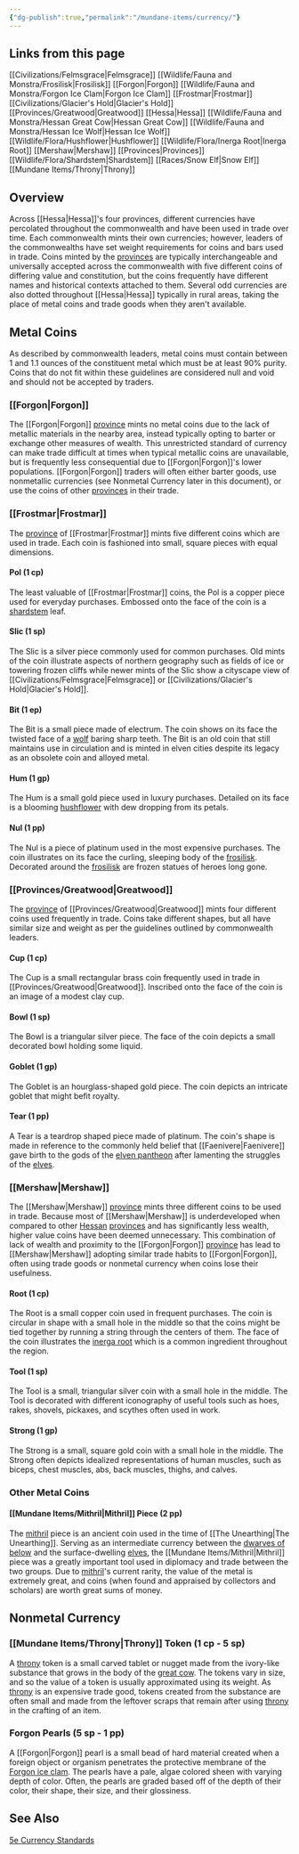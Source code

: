 ```yaml
---
{"dg-publish":true,"permalink":"/mundane-items/currency/"}
---
```


## Links from this page
[[Civilizations/Felmsgrace\|Felmsgrace]]
[[Wildlife/Fauna and Monstra/Frosilisk\|Frosilisk]]
[[Forgon\|Forgon]]
[[Wildlife/Fauna and Monstra/Forgon Ice Clam\|Forgon Ice Clam]]
[[Frostmar\|Frostmar]]
[[Civilizations/Glacier's Hold\|Glacier's Hold]]
[[Provinces/Greatwood\|Greatwood]]
[[Hessa\|Hessa]]
[[Wildlife/Fauna and Monstra/Hessan Great Cow\|Hessan Great Cow]]
[[Wildlife/Fauna and Monstra/Hessan Ice Wolf\|Hessan Ice Wolf]]
[[Wildlife/Flora/Hushflower\|Hushflower]]
[[Wildlife/Flora/Inerga Root\|Inerga Root]]
[[Mershaw\|Mershaw]]
[[Provinces\|Provinces]]
[[Wildlife/Flora/Shardstem\|Shardstem]]
[[Races/Snow Elf\|Snow Elf]]
[[Mundane Items/Throny\|Throny]]
## Overview
Across [[Hessa\|Hessa]]'s four provinces, different currencies have percolated throughout the commonwealth and have been used in trade over time. Each commonwealth mints their own currencies; however, leaders of the commonwealths have set weight requirements for coins and bars used in trade. Coins minted by the [provinces](Provinces) are typically interchangeable and universally accepted across the commonwealth with five different coins of differing value and constitution, but the coins frequently have different names and historical contexts attached to them. Several odd currencies are also dotted throughout [[Hessa\|Hessa]] typically in rural areas, taking the place of metal coins and trade goods when they aren't available.
## Metal Coins
As described by commonwealth leaders, metal coins must contain between 1 and 1.1 ounces of the constituent metal which must be at least 90% purity. Coins that do not fit within these guidelines are considered null and void and should not be accepted by traders. 
### [[Forgon\|Forgon]]
The [[Forgon\|Forgon]] [province](Provinces) mints no metal coins due to the lack of metallic materials in the nearby area, instead typically opting to barter or exchange other measures of wealth. This unrestricted standard of currency can make trade difficult at times when typical metallic coins are unavailable, but is frequently less consequential due to [[Forgon\|Forgon]]'s lower populations. [[Forgon\|Forgon]] traders will often either barter goods, use nonmetallic currencies (see Nonmetal Currency later in this document), or use the coins of other [provinces](Provinces) in their trade.
### [[Frostmar\|Frostmar]]
The [province](Provinces) of [[Frostmar\|Frostmar]] mints five different coins which are used in trade. Each coin is fashioned into small, square pieces with equal dimensions.
#### Pol (1 cp)
The least valuable of [[Frostmar\|Frostmar]] coins, the Pol is a copper piece used for everyday purchases. Embossed onto the face of the coin is a [shardstem](Shardstem) leaf.
#### Slic (1 sp)
The Slic is a silver piece commonly used for common purchases. Old mints of the coin illustrate aspects of northern geography such as fields of ice or towering frozen cliffs while newer mints of the Slic show a cityscape view of [[Civilizations/Felmsgrace\|Felmsgrace]] or [[Civilizations/Glacier's Hold\|Glacier's Hold]].
#### Bit (1 ep)
The Bit is a small piece made of electrum. The coin shows on its face the twisted face of a [wolf](Hessan%20Ice%20Wolf) baring sharp teeth. The Bit is an old coin that still maintains use in circulation and is minted in elven cities despite its legacy as an obsolete coin and alloyed metal.
#### Hum (1 gp)
The Hum is a small gold piece used in luxury purchases. Detailed on its face is a blooming [hushflower](Hushflower) with dew dropping from its petals.
#### Nul (1 pp)
The Nul is a piece of platinum used in the most expensive purchases. The coin illustrates on its face the curling, sleeping body of the [frosilisk](Frosilisk). Decorated around the [frosilisk](Frosilisk) are frozen statues of heroes long gone.
### [[Provinces/Greatwood\|Greatwood]]
The [province](Provinces) of [[Provinces/Greatwood\|Greatwood]] mints four different coins used frequently in trade. Coins take different shapes, but all have similar size and weight as per the guidelines outlined by commonwealth leaders. 
#### Cup (1 cp)
The Cup is a small rectangular brass coin frequently used in trade in [[Provinces/Greatwood\|Greatwood]]. Inscribed onto the face of the coin is an image of a modest clay cup.
#### Bowl (1 sp)
The Bowl is a triangular silver piece. The face of the coin depicts a small decorated bowl holding some liquid.
#### Goblet (1 gp)
The Goblet is an hourglass-shaped gold piece. The coin depicts an intricate goblet that might befit royalty.
#### Tear (1 pp)
A Tear is a teardrop shaped piece made of platinum. The coin's shape is made in reference to the commonly held belief that [[Faenivere\|Faenivere]] gave birth to the gods of the [elven pantheon](Elven%20Pantheon) after lamenting the struggles of the [elves](Snow%20Elf).
### [[Mershaw\|Mershaw]]
The [[Mershaw\|Mershaw]] [province](Provinces) mints three different coins to be used in trade. Because most of [[Mershaw\|Mershaw]] is underdeveloped when compared to other [Hessan](Hessa) [provinces](Provinces) and has significantly less wealth, higher value coins have been deemed unnecessary. This combination of lack of wealth and proximity to the [[Forgon\|Forgon]] [province](Provinces) has lead to [[Mershaw\|Mershaw]] adopting similar trade habits to [[Forgon\|Forgon]], often using trade goods or nonmetal currency when coins lose their usefulness.
#### Root (1 cp)
The Root is a small copper coin used in frequent purchases. The coin is circular in shape with a small hole in the middle so that the coins might be tied together by running a string through the centers of them. The face of the coin illustrates the [inerga root](Inerga%20Root) which is a common ingredient throughout the region.
#### Tool (1 sp)
The Tool is a small, triangular silver coin with a small hole in the middle. The Tool is decorated with different iconography of useful tools such as hoes, rakes, shovels, pickaxes, and scythes often used in work.
#### Strong (1 gp)
The Strong is a small, square gold coin with a small hole in the middle. The Strong often depicts idealized representations of human muscles, such as biceps, chest muscles, abs, back muscles, thighs, and calves.
### Other Metal Coins
#### [[Mundane Items/Mithril\|Mithril]] Piece (2 pp)
The [mithril](Mithril) piece is an ancient coin used in the time of [[The Unearthing\|The Unearthing]]. Serving as an intermediate currency between the [dwarves of below](Deep%20Dwarf) and the surface-dwelling [elves](Snow%20Elf), the [[Mundane Items/Mithril\|Mithril]] piece was a greatly important tool used in diplomacy and trade between the two groups. Due to [mithril](Mithril)'s current rarity, the value of the metal is extremely great, and coins (when found and appraised by collectors and scholars) are worth great sums of money. 
## Nonmetal Currency
### [[Mundane Items/Throny\|Throny]] Token (1 cp - 5 sp)
A [throny](Throny) token is a small carved tablet or nugget made from the ivory-like substance that grows in the body of the [great cow](Hessan%20Great%20Cow). The tokens vary in size, and so the value of a token is usually  approximated using its weight. As [throny](Throny) is an expensive trade good, tokens created from the substance are often small and made from the leftover scraps that remain after using [throny](Throny) in the crafting of an item.
### Forgon Pearls (5 sp - 1 pp)
A [[Forgon\|Forgon]] pearl is a small bead of hard material created when a foreign object or organism penetrates the protective membrane of the [Forgon ice clam](Forgon%20Ice%20Clam). The pearls have a pale, algae colored sheen with varying depth of color. Often, the pearls are graded based off of the depth of their color, their shape, their size, and their glossiness. 
## See Also
[5e Currency Standards](https://dnd5e.wikidot.com/currency)
